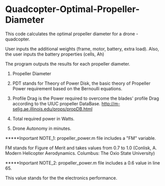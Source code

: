 # Quadcopter-Optimal-Propeller-Diameter

This code calculates the optimal propeller diameter for a drone - quadcopter.

User inputs the additional weights (frame, motor, battery, extra load). 
Also, the user inputs the battery properties (cells, Ah)

The program outputs the results for each propeller diameter.

1. Propeller Diameter

2. PDT stands for Theory of Power Disk, the basic theory of Propeller Power requirement based on the Bernoulli equations. 

3. Profile Drag is the Power required to overcome the blades' profile Drag according to the UIUC propeller DataBase. 
http://m-selig.ae.illinois.edu/props/propDB.html

4. Total required power in Watts.

5. Drone Autonomy in minutes. 



*****Inportant NOTE_1: propeller_power.m file includes a "FM" variable.

FM stands for Figure of Merit and takes values from 0.7 to 1.0
(Conlisk, A. Modern Helicopter Aerodynamics. Columbus: The Oxio State University)

*****Inportant NOTE_2: propeller_power.m file includes a 0.6 value in line 65. 

This value stands for the the electronics performance. 

